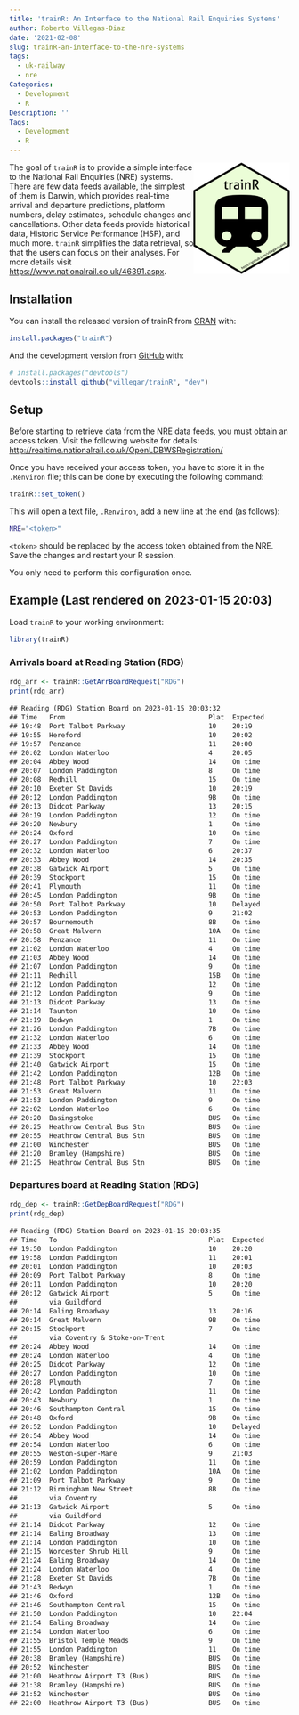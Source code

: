 ```yaml
---
title: 'trainR: An Interface to the National Rail Enquiries Systems'
author: Roberto Villegas-Diaz
date: '2021-02-08'
slug: trainR-an-interface-to-the-nre-systems
tags:
  - uk-railway
  - nre
Categories:
  - Development
  - R
Description: ''
Tags:
  - Development
  - R
---
```


<img src="https://raw.githubusercontent.com/villegar/trainR/main/inst/images/logo.png" alt="logo" align="right" height=200px/>

The goal of `trainR` is to provide a simple interface to the 
National Rail Enquiries (NRE) systems. There are few data feeds 
available, the simplest of them is Darwin, which provides real-time 
arrival and departure predictions, platform numbers, delay estimates, 
schedule changes and cancellations. Other data feeds provide historical 
data, Historic Service Performance (HSP), and much more. `trainR` 
simplifies the data retrieval, so that the users can focus on their 
analyses. For more details visit 
https://www.nationalrail.co.uk/46391.aspx.

## Installation

You can install the released version of trainR from [CRAN](https://CRAN.R-project.org) with:

``` r
install.packages("trainR")
```

And the development version from [GitHub](https://github.com/) with:

``` r
# install.packages("devtools")
devtools::install_github("villegar/trainR", "dev")
```

## Setup
Before starting to retrieve data from the NRE data feeds, you must obtain an access token. 
Visit the following website for details: http://realtime.nationalrail.co.uk/OpenLDBWSRegistration/

Once you have received your access token, you have to store it in the `.Renviron` file; this can be 
done by executing the following command:


```r
trainR::set_token()
```

This will open a text file, `.Renviron`, add a new line at the end (as follows):

```bash
NRE="<token>"
```

`<token>` should be replaced by the access token obtained from the NRE. Save the changes and restart 
your R session.

You only need to perform this configuration once.

## Example (Last rendered on 2023-01-15 20:03)

Load `trainR` to your working environment:

```r
library(trainR)
```

### Arrivals board at Reading Station (RDG)


```r
rdg_arr <- trainR::GetArrBoardRequest("RDG")
print(rdg_arr)
```

```
## Reading (RDG) Station Board on 2023-01-15 20:03:32
## Time   From                                    Plat  Expected
## 19:48  Port Talbot Parkway                     10    20:19
## 19:55  Hereford                                10    20:02
## 19:57  Penzance                                11    20:00
## 20:02  London Waterloo                         4     20:05
## 20:04  Abbey Wood                              14    On time
## 20:07  London Paddington                       8     On time
## 20:08  Redhill                                 15    On time
## 20:10  Exeter St Davids                        10    20:19
## 20:12  London Paddington                       9B    On time
## 20:13  Didcot Parkway                          13    20:15
## 20:19  London Paddington                       12    On time
## 20:20  Newbury                                 1     On time
## 20:24  Oxford                                  10    On time
## 20:27  London Paddington                       7     On time
## 20:32  London Waterloo                         6     20:37
## 20:33  Abbey Wood                              14    20:35
## 20:38  Gatwick Airport                         5     On time
## 20:39  Stockport                               15    On time
## 20:41  Plymouth                                11    On time
## 20:45  London Paddington                       9B    On time
## 20:50  Port Talbot Parkway                     10    Delayed
## 20:53  London Paddington                       9     21:02
## 20:57  Bournemouth                             8B    On time
## 20:58  Great Malvern                           10A   On time
## 20:58  Penzance                                11    On time
## 21:02  London Waterloo                         4     On time
## 21:03  Abbey Wood                              14    On time
## 21:07  London Paddington                       9     On time
## 21:11  Redhill                                 15B   On time
## 21:12  London Paddington                       12    On time
## 21:12  London Paddington                       9     On time
## 21:13  Didcot Parkway                          13    On time
## 21:14  Taunton                                 10    On time
## 21:19  Bedwyn                                  1     On time
## 21:26  London Paddington                       7B    On time
## 21:32  London Waterloo                         6     On time
## 21:33  Abbey Wood                              14    On time
## 21:39  Stockport                               15    On time
## 21:40  Gatwick Airport                         15    On time
## 21:42  London Paddington                       12B   On time
## 21:48  Port Talbot Parkway                     10    22:03
## 21:53  Great Malvern                           11    On time
## 21:53  London Paddington                       9     On time
## 22:02  London Waterloo                         6     On time
## 20:20  Basingstoke                             BUS   On time
## 20:25  Heathrow Central Bus Stn                BUS   On time
## 20:55  Heathrow Central Bus Stn                BUS   On time
## 21:00  Winchester                              BUS   On time
## 21:20  Bramley (Hampshire)                     BUS   On time
## 21:25  Heathrow Central Bus Stn                BUS   On time
```

### Departures board at Reading Station (RDG)


```r
rdg_dep <- trainR::GetDepBoardRequest("RDG")
print(rdg_dep)
```

```
## Reading (RDG) Station Board on 2023-01-15 20:03:35
## Time   To                                      Plat  Expected
## 19:50  London Paddington                       10    20:20
## 19:58  London Paddington                       11    20:01
## 20:01  London Paddington                       10    20:03
## 20:09  Port Talbot Parkway                     8     On time
## 20:11  London Paddington                       10    20:20
## 20:12  Gatwick Airport                         5     On time
##        via Guildford                           
## 20:14  Ealing Broadway                         13    20:16
## 20:14  Great Malvern                           9B    On time
## 20:15  Stockport                               7     On time
##        via Coventry & Stoke-on-Trent           
## 20:24  Abbey Wood                              14    On time
## 20:24  London Waterloo                         4     On time
## 20:25  Didcot Parkway                          12    On time
## 20:27  London Paddington                       10    On time
## 20:28  Plymouth                                7     On time
## 20:42  London Paddington                       11    On time
## 20:43  Newbury                                 1     On time
## 20:46  Southampton Central                     15    On time
## 20:48  Oxford                                  9B    On time
## 20:52  London Paddington                       10    Delayed
## 20:54  Abbey Wood                              14    On time
## 20:54  London Waterloo                         6     On time
## 20:55  Weston-super-Mare                       9     21:03
## 20:59  London Paddington                       11    On time
## 21:02  London Paddington                       10A   On time
## 21:09  Port Talbot Parkway                     9     On time
## 21:12  Birmingham New Street                   8B    On time
##        via Coventry                            
## 21:13  Gatwick Airport                         5     On time
##        via Guildford                           
## 21:14  Didcot Parkway                          12    On time
## 21:14  Ealing Broadway                         13    On time
## 21:14  London Paddington                       10    On time
## 21:15  Worcester Shrub Hill                    9     On time
## 21:24  Ealing Broadway                         14    On time
## 21:24  London Waterloo                         4     On time
## 21:28  Exeter St Davids                        7B    On time
## 21:43  Bedwyn                                  1     On time
## 21:46  Oxford                                  12B   On time
## 21:46  Southampton Central                     15    On time
## 21:50  London Paddington                       10    22:04
## 21:54  Ealing Broadway                         14    On time
## 21:54  London Waterloo                         6     On time
## 21:55  Bristol Temple Meads                    9     On time
## 21:55  London Paddington                       11    On time
## 20:38  Bramley (Hampshire)                     BUS   On time
## 20:52  Winchester                              BUS   On time
## 21:00  Heathrow Airport T3 (Bus)               BUS   On time
## 21:38  Bramley (Hampshire)                     BUS   On time
## 21:52  Winchester                              BUS   On time
## 22:00  Heathrow Airport T3 (Bus)               BUS   On time
```
